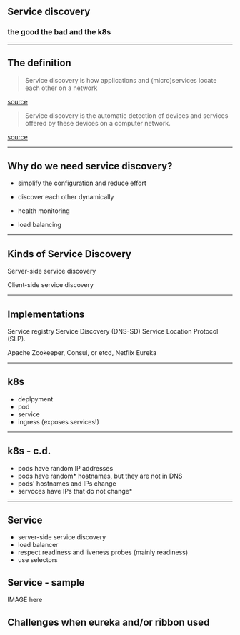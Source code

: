 ## Service discovery 
### the good the bad and the k8s

---

## The definition


> Service discovery is how applications and (micro)services locate each other on a network

[source](https://www.getambassador.io/resources/service-discovery-microservices/)



> Service discovery is the automatic detection of devices and services offered by these devices on a computer network.

[source](https://en.wikipedia.org/wiki/Service_discovery)


---

    
## Why do we need service discovery? 

* simplify the configuration and reduce effort

* discover each other dynamically

* health monitoring

* load balancing


---

## Kinds of Service Discovery


Server-side service discovery

Client-side service discovery
    

---

## Implementations

Service registry
Service Discovery (DNS-SD) 
Service Location Protocol (SLP).


Apache Zookeeper, Consul, or etcd, Netflix Eureka


---

## k8s

- deplpyment
- pod
- service
- ingress (exposes services!)

---

## k8s - c.d.
- pods have random IP addresses
- pods have random* hostnames, but they are not in DNS
- pods' hostnames and IPs change
- servoces have IPs that do not change*

---

## Service

- server-side service discovery
- load balancer
- respect readiness and liveness probes (mainly readiness)
- use selectors

## Service - sample

IMAGE here



## Challenges when eureka and/or ribbon used
